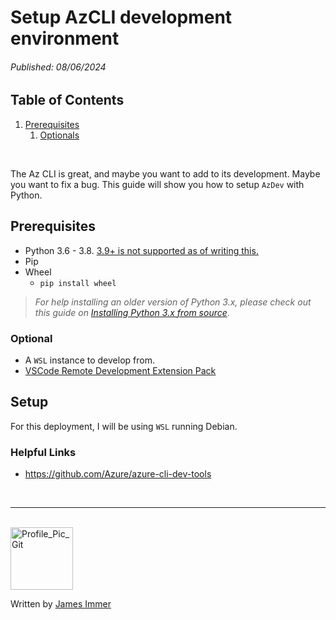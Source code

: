 # Setup AzCLI development environment

###### *Published: 08/06/2024*

## Table of Contents
1. [Prerequisites](#prerequisites)
   1. [Optionals](#optional)



<br>

The Az CLI is great, and maybe you want to add to its development. Maybe you want to fix a bug. This guide will show you how to setup `AzDev` with Python.


## Prerequisites
- Python 3.6 - 3.8. <u>3.9+ is not supported as of writing this.</u>
- Pip
- Wheel 
  - `pip install wheel`

> *For help installing an older version of Python 3.x, please check out this guide on [Installing Python 3.x from source](../Linux/install_python3_from_source.md)*.


### Optional
- A `WSL` instance to develop from.
- [VSCode Remote Development Extension Pack](https://marketplace.visualstudio.com/items?itemName=ms-vscode-remote.vscode-remote-extensionpack)




## Setup

For this deployment, I will be using `WSL` running Debian.














### Helpful Links
- https://github.com/Azure/azure-cli-dev-tools


<br>

---

<br>

<img src="https://avatars.githubusercontent.com/u/77898354?v=4" alt="Profile_Pic_Git" width="100" height="100"/>

Written by [James Immer](../profile.md)